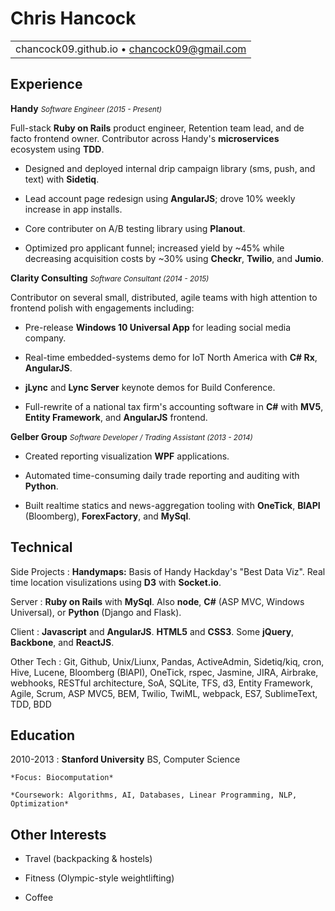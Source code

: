 Chris Hancock
===

||
|:--:|
|chancock09.github.io • chancock09@gmail.com|

Experience
----------

**Handy** <small>_Software Engineer (2015 - Present)_</small>

Full-stack **Ruby on Rails** product engineer, Retention team lead, and de facto frontend owner.  Contributor across Handy's **microservices** ecosystem using **TDD**.

* Designed and deployed internal drip campaign library (sms, push, and text) with **Sidetiq**.

* Lead account page redesign using **AngularJS**; drove 10% weekly increase in app installs.

* Core contributer on A/B testing library using **Planout**.

* Optimized pro applicant funnel; increased yield by ~45% while decreasing acquisition costs by ~30% using **Checkr**, **Twilio**, and **Jumio**.

**Clarity Consulting** <small>_Software Consultant (2014 - 2015)_</small>

Contributor on several small, distributed, agile teams with high attention to frontend polish with engagements including:

* Pre-release **Windows 10 Universal App** for leading social media company.

* Real-time embedded-systems demo for IoT North America with **C# Rx**, **AngularJS**.

* **jLync** and **Lync Server** keynote demos for Build Conference.

* Full-rewrite of a national tax firm's accounting software in **C#** with **MV5**, **Entity Framework**, and **AngularJS** frontend.

**Gelber Group** <small>_Software Developer / Trading Assistant (2013 - 2014)_</small>

* Created reporting visualization **WPF** applications.

* Automated time-consuming daily trade reporting and auditing with **Python**.

* Built realtime statics and news-aggregation tooling with **OneTick**, **BlAPI** (Bloomberg), **ForexFactory**, and **MySql**.

Technical
--------------------
Side Projects
:	**Handymaps:** Basis of Handy Hackday's "Best Data Viz". Real time location visulizations using **D3** with **Socket.io**.

Server
:   **Ruby on Rails** with **MySql**. Also **node**, **C#** (ASP MVC, Windows Universal), or **Python** (Django and Flask).

Client
:   **Javascript** and **AngularJS**.  **HTML5** and **CSS3**.  Some **jQuery**, **Backbone**, and **ReactJS**.

Other Tech
:   Git, Github, Unix/Liunx, Pandas, ActiveAdmin, 
	 Sidetiq/kiq, cron, Hive, Lucene, Bloomberg (BlAPI), 
	 OneTick, rspec, Jasmine, JIRA, Airbrake, webhooks, 
	 RESTful architecture, SoA, SQLite, TFS, d3,
    Entity Framework, Agile, Scrum, ASP MVC5, BEM,
    Twilio, TwiML, webpack, ES7, SublimeText, TDD, BDD

Education
---------

2010-2013
:   **Stanford University** BS, Computer Science

    *Focus: Biocomputation*

    *Coursework: Algorithms, AI, Databases, Linear Programming, NLP, Optimization*

Other Interests
---------------

* Travel (backpacking & hostels)

* Fitness (Olympic-style weightlifting)

* Coffee
